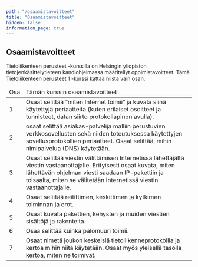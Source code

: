 ```yaml
---
path: "/osaamistavoitteet"
title: "Osaamistavoitteet"
hidden: false
information_page: true
---
```



## Osaamistavoitteet

Tietoliikenteen perusteet -kurssilla on Helsingin yliopiston tietojenkäsittelytieteen kandiohjelmassa määritellyt oppimistavoitteet. Tämä Tietoliikenteen perusteet 1 -kurssi kattaa niistä vain osan.


<table>
    <thead>
    <tr>
        <td>Osa</td>
        <td>Tämän kurssin osaamistavoitteet</td>
    </tr>
    </thead>
    <tbody>
    <tr>
        <td>1</td>
        <td>
        Osaat selittää ”miten Internet toimii” ja kuvata siinä käytettyjä periaatteita (kuten erilaiset osoitteet ja tunnisteet, datan siirto protokollapinon avulla).
        </td>
    </tr>
    <tr>
        <td>2</td>
        <td>
        osaat selittää asiakas-palvelija malliin perustuvien verkkosovellusten sekä niiden toteutuksessa käytettyjen sovellusprotokollien periaatteet. Osaat selittää, mihin nimipalvelua (DNS) käytetään.
        </td>
    </tr>
    <tr>
        <td>3</td>
        <td>
        Osaat selittää viestin välittämisen Internetissä lähettäjältä viestin vastaanottajalle. Erityisesti osaat kuvata, miten lähettävän ohjelman viesti saadaan IP-pakettiin ja toisaalta, miten se välitetään Internetissä viestin vastaanottajalle.
        </td>
    </tr>
    <tr>
        <td>4</td>
        <td>
Osaat selittää reitittimen, keskittimen ja kytkimen toiminnan ja erot.
        </td>
    </tr>
    <tr>
        <td>5</td>
        <td>
 Osaat kuvata pakettien, kehysten ja muiden viestien sisältöjä ja rakenteita.
        </td>
    </tr>
    <tr>
        <td>6</td>
        <td>
Osaa selittää kuinka palomuuri toimii.
        </td>
    </tr>
    <tr>
        <td>7</td>
        <td>
  Osaat nimetä joukon keskeisiä tietoliikenneprotokollia ja kertoa mihin niitä käytetään. Osaat myös yleisellä tasolla kertoa, miten ne toimivat.
    </tbody>
</table>
